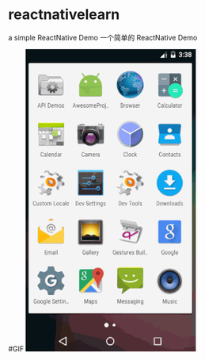 # reactnativelearn

a simple ReactNative  Demo
一个简单的 ReactNative Demo

#GIF
![Alt Text](https://github.com/X-FAN/resource/blob/master/gif/reactnative.gif)
